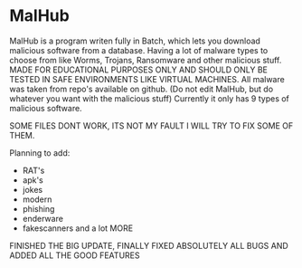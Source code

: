 # MalHub
MalHub is a program writen fully in Batch, which lets you download malicious software from a database. Having a lot of malware types to choose from like Worms, Trojans, Ransomware and other malicious stuff. MADE FOR EDUCATIONAL PURPOSES ONLY AND SHOULD ONLY BE TESTED IN SAFE ENVIRONMENTS LIKE VIRTUAL MACHINES. All malware was taken from repo's available on github. (Do not edit MalHub, but do whatever you want with the malicious stuff)
Currently it only has 9 types of malicious software.

SOME FILES DONT WORK, ITS NOT MY FAULT I WILL TRY TO FIX SOME OF THEM.


Planning to add:
- RAT's
- apk's
- jokes
- modern
- phishing
- enderware
- fakescanners
 and a lot MORE


FINISHED THE BIG UPDATE, FINALLY FIXED ABSOLUTELY ALL BUGS AND ADDED ALL THE GOOD FEATURES
